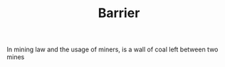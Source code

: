 ---
title: Barrier
permalink: "/definitions/barrier.html"
body: In mining law and the usage of miners, is a wall of coal left between two mines
published_at: '2018-07-07'
layout: post
---